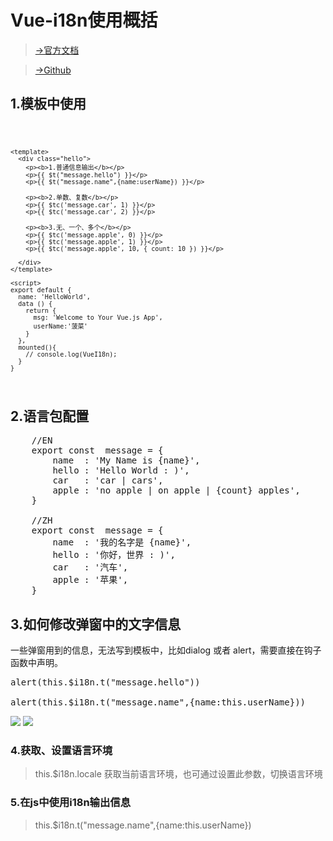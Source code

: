 # Vue-i18n使用概括 #
> [→官方文档](http://kazupon.github.io/vue-i18n/en/)

> [→Github](https://github.com/kazupon/vue-i18n)

## 1.模板中使用 ##

<code>

	<template>
	  <div class="hello">
	    <p><b>1.普通信息输出</b></p>
	    <p>{{ $t("message.hello") }}</p>
	    <p>{{ $t("message.name",{name:userName}) }}</p>
	
	    <p><b>2.单数、复数</b></p>
	    <p>{{ $tc('message.car', 1) }}</p>
	    <p>{{ $tc('message.car', 2) }}</p>
	
	    <p><b>3.无、一个、多个</b></p>
	    <p>{{ $tc('message.apple', 0) }}</p>
	    <p>{{ $tc('message.apple', 1) }}</p>
	    <p>{{ $tc('message.apple', 10, { count: 10 }) }}</p>
	
	  </div>
	</template>
	
	<script>
	export default {
	  name: 'HelloWorld',
	  data () {
	    return {
	      msg: 'Welcome to Your Vue.js App',
	      userName:'菠菜'
	    }
	  },
	  mounted(){
	    // console.log(VueI18n);
	  }
	}

</code>

## 2.语言包配置 ##
<pre>
	//EN
	export const  message = {
		name  : 'My Name is {name}',
		hello : 'Hello World : )',
		car   : 'car | cars',
		apple : 'no apple | on apple | {count} apples',
	}

	//ZH
	export const  message = {
		name  : '我的名字是 {name}',
		hello : '你好，世界 : )',
		car   : '汽车',
		apple : '苹果',
	}
</pre>

## 3.如何修改弹窗中的文字信息 ##

一些弹窗用到的信息，无法写到模板中，比如dialog 或者 alert，需要直接在钩子函数中声明。

<pre>
alert(this.$i18n.t("message.hello"))

alert(this.$i18n.t("message.name",{name:this.userName}))
</pre>

![](https://i.imgur.com/rPAFvjI.png)
![](https://i.imgur.com/cDPK8Fl.png)

### 4.获取、设置语言环境 ###

> this.$i18n.locale 获取当前语言环境，也可通过设置此参数，切换语言环境

### 5.在js中使用i18n输出信息 ###

> this.$i18n.t("message.name",{name:this.userName})
